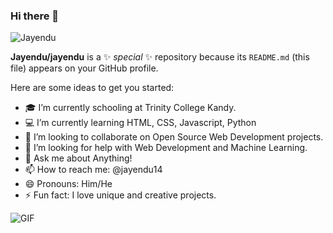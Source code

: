 ### Hi there 👋

<p align="left"> <img src="https://komarev.com/ghpvc/?username=Jayendu&color=red" alt="Jayendu" /> </p>

**Jayendu/jayendu** is a ✨ _special_ ✨ repository because its `README.md` (this file) appears on your GitHub profile.

Here are some ideas to get you started:

- 🎓 I’m currently schooling at Trinity College Kandy.
- 💻 I’m currently learning HTML, CSS, Javascript, Python
- 🤝 I’m looking to collaborate on Open Source Web Development projects.
- 🤔 I’m looking for help with Web Development and Machine Learning.
- 💬 Ask me about Anything!
- 📫 How to reach me: @jayendu14
- 😄 Pronouns: Him/He
- ⚡ Fun fact: I love unique and creative projects.

<img alt="GIF" src="https://media.giphy.com/media/nGMnDqebzDcfm/giphy.gif" />
